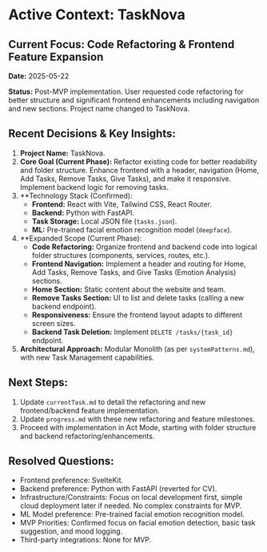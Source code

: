 # Active Context: TaskNova

## Current Focus: Code Refactoring & Frontend Feature Expansion

**Date:** 2025-05-22

**Status:** Post-MVP implementation. User requested code refactoring for better structure and significant frontend enhancements including navigation and new sections. Project name changed to TaskNova.

## Recent Decisions & Key Insights:

1.  **Project Name:** TaskNova.
2.  **Core Goal (Current Phase):** Refactor existing code for better readability and folder structure. Enhance frontend with a header, navigation (Home, Add Tasks, Remove Tasks, Give Tasks), and make it responsive. Implement backend logic for removing tasks.
3.  **Technology Stack (Confirmed):
    *   **Frontend:** React with Vite, Tailwind CSS, React Router.
    *   **Backend:** Python with FastAPI.
    *   **Task Storage:** Local JSON file (`tasks.json`).
    *   **ML:** Pre-trained facial emotion recognition model (`deepface`).
4.  **Expanded Scope (Current Phase):
    *   **Code Refactoring:** Organize frontend and backend code into logical folder structures (components, services, routes, etc.).
    *   **Frontend Navigation:** Implement a header and routing for Home, Add Tasks, Remove Tasks, and Give Tasks (Emotion Analysis) sections.
    *   **Home Section:** Static content about the website and team.
    *   **Remove Tasks Section:** UI to list and delete tasks (calling a new backend endpoint).
    *   **Responsiveness:** Ensure the frontend layout adapts to different screen sizes.
    *   **Backend Task Deletion:** Implement `DELETE /tasks/{task_id}` endpoint.
5.  **Architectural Approach:** Modular Monolith (as per `systemPatterns.md`), with new Task Management capabilities.

## Next Steps:

1.  Update `currentTask.md` to detail the refactoring and new frontend/backend feature implementation.
2.  Update `progress.md` with these new refactoring and feature milestones.
3.  Proceed with implementation in Act Mode, starting with folder structure and backend refactoring/enhancements.

## Resolved Questions:

-   Frontend preference: SvelteKit.
-   Backend preference: Python with FastAPI (reverted for CV).
-   Infrastructure/Constraints: Focus on local development first, simple cloud deployment later if needed. No complex constraints for MVP.
-   ML Model preference: Pre-trained facial emotion recognition model.
-   MVP Priorities: Confirmed focus on facial emotion detection, basic task suggestion, and mood logging.
-   Third-party integrations: None for MVP.